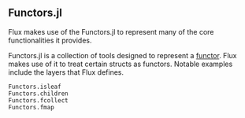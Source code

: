 ## Functors.jl

Flux makes use of the Functors.jl to represent many of the core functionalities it provides.

Functors.jl is a collection of tools designed to represent a [functor](https://en.wikipedia.org/wiki/Functor_(functional_programming)). Flux makes use of it to treat certain structs as functors. Notable examples include the layers that Flux defines.

```@docs
Functors.isleaf
Functors.children
Functors.fcollect
Functors.fmap
```
